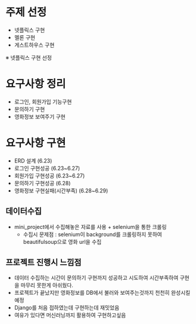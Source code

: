 # 주제 선정
  - 넷플릭스 구현
  - 멜론 구현
  - 게스트하우스 구현

※ 넷플릭스 구현 선정


# 요구사항 정리
  - 로그인, 회원가입 기능구현
  - 문의하기 구현
  - 영화정보 보여주기 구현  
  
# 요구사항 구현
  - ERD 설계 (6.23)
  - 로그인 구현성공 (6.23~6.27)
  - 회원가입 구현성공 (6.23~6.27)
  - 문의하기 구현성공 (6.28)
  - 영화정보 구현실패(시간부족) (6.28~6.29)
  

## 데이터수집 
  - mini_project에서 수집해놓은 자료를 사용 + selenium을 통한 크롤링
    - 수집시 문제점 : selenium이 background를 크롤링하지 못하여 beautifulsoup으로 영화 url을 수집
    
    
## 프로젝트 진행시 느낌점
  - 데이터 수집하는 시간이 문의하기 구현까지 성공하고 시도하여 시간부족하여 구현을 마무리 못한게 아쉬웠다.
  - 프로젝트가 끝났지만 영화정보를 DB에서 불러와 보여주는것까지 천천히 완성시킬 예정
  - Django를 처음 접하였는데 구현하는데 재밋었음
  - 여유가 있다면 머신러닝까지 활용하여 구현하고싶음



